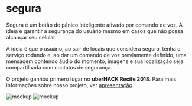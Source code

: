 # segura
Segura é um botão de pânico inteligente ativado por comando de voz. A ideia é garantir a segurança do usuário mesmo em casos que não possa alcançar seu celular.

A ideia é que o usuário, ao sair de locais que considera seguro, tenha o serviço rodando e, ao dar um comando de voz previamente definido, uma mensagem contendo áudio do momento, imagens e sua localização seja compartilhada com contatos de segurança.

O projeto ganhou primero lugar no **uberHACK Recife 2018**. Para mais informações sobre nosso projeto, ver [apresentação](https://drive.google.com/open?id=1F-HvVCmxqkq5q19GwS6rRD6hm3vLamDviu-03EfTb7Q).

![mockup](https://image.ibb.co/hPYbLo/Screen_Shot_2018_05_21_at_16_51_20.png)
![mockup](https://image.ibb.co/d5gVfo/Screen_Shot_2018_05_21_at_17_09_02.png)




